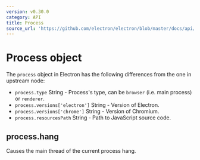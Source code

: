 ```yaml
---
version: v0.30.0
category: API
title: Process
source_url: 'https://github.com/electron/electron/blob/master/docs/api/process.md'
---
```


# Process object

The `process` object in Electron has the following differences from the one in
upstream node:

* `process.type` String - Process's type, can be `browser` (i.e. main process) or `renderer`.
* `process.versions['electron']` String - Version of Electron.
* `process.versions['chrome']` String - Version of Chromium.
* `process.resourcesPath` String - Path to JavaScript source code.

## process.hang

Causes the main thread of the current process hang.
